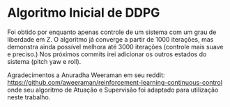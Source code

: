 # Algoritmo Inicial de DDPG

Foi obtido por enquanto apenas controle de um sistema com um grau de liberdade em Z.
O algoritmo já converge a partir de 1000 iterações, mas demonstra ainda possível melhora até 3000 iterações (controle mais suave e preciso.)
Nos próximos commits irei adicionar os outros estados do sistema (pitch yaw e roll).


Agradecimentos a Anuradha Weeraman em seu reddit: https://github.com/aweeraman/reinforcement-learning-continuous-control onde seu algoritmo de Atuação e Supervisão foi adaptado para utilização neste trabalho.
